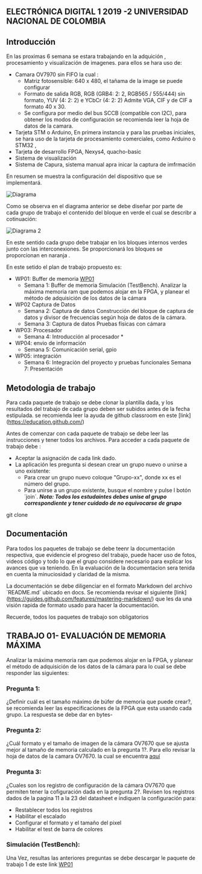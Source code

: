 ##  ELECTRÓNICA DIGITAL 1 2019 -2 UNIVERSIDAD NACIONAL DE COLOMBIA 


## Introducción 

En las proximas 6 semana se estara trabajando en la adquición , procesamiento y visualización de  imagenes. para ellos  se hara uso de:

* Camara OV7970 sin FIFO la cual :
	* Matriz fotosensible: 640 x 480, el tañama de la image   se puede configurar 
	* Formato de salida RGB, RGB (GRB4: 2: 2, RGB565 / 555/444) sin formato, YUV (4: 2: 2) e YCbCr (4: 2: 2) Admite VGA, CIF y de CIF a formato 40 x 30.
	* Se configura  por medio del  bus SCCB (compatible con I2C), para obtener los modos de  configuración se recomienda leer la hoja de datos de la camara.
* Tarjeta STM o Arduino, En primera instancia  y para las pruebas iniciales, se hara uso de la tarjeta de procesamiento comerciales, como Arduino o STM32 , 
* Tarjeta de desarrollo FPGA, Nexys4, quacho-basic 
* Sistema de visualización 
* Sistema de Capura,  sistema manual apra inicar la captura de imfrmación

En resumen se muestra la configuración del dispositivo que se implementará.

![Diagrama](https://github.com/unal-edigital1-2019-2/work1-ram/blob/master/docs/figs/diagramaGeneral.png)

Como se observa en el diagrama anterior se debe  diseñar por  parte de cada grupo  de trabajo el contenido del bloque en verde  el cual se describr a cotinuación:


![Diagrama 2](https://github.com/unal-edigital1-2019-2/work1-ram/blob/master/docs/figs/estructura_fpga.png)


En este sentido cada grupo debe trabajar en los bloques internos verdes junto con las interconexiones.  Se proporcionará los bloques se proporcionan  en naranja .

En este setido el plan de trabajo propuesto es:

* WP01: Buffer de memoria  [WP01](https://classroom.github.com/g/Ra4G34mi) 
	* Semana 1: Buffer de memoria  Simulación (TestBench).  Analizar la máxima memoria ram que podemos alojar en la FPGA,  y planear el método de adquisición de los datos de la cámara 
* WP02  Captura de Datos
	* Semana 2: Captura de datos Construcción del bloque de captura de datos y divisor de frecuencias según hoja de datos de la cámara.
	* Semana 3: Captura de datos Pruebas físicas con cámara 
* WP03: Procesador
	* Semana 4: Introducción al procesador *
* WP04: envio de información 
	* Semana 5: Comunicación serial, gpio 
* WP05: integración
	* Semana 6: Integración del proyecto y pruebas funcionales
Semana 7: Presentación  


## Metodologia de trabajo 

Para cada paquete de trabajo se debe clonar la plantilla dada, y los resultados del trabajo de cada grupo deben ser subidos antes de la fecha estipulada. se recomienda  leer la ayuda de github classroom en este [link] (https://education.github.com/)

Antes de comenzar con cada paquete de trabajo se debe leer las instrucciones  y tener todos los archivos. Para acceder a cada paquete de trabajo debe :
* Aceptar la asignación de cada link dado. 
* La aplicación les pregunta si desean crear un grupo nuevo o unirse a uno existente:
	* Para crear un grupo nuevo coloque "Grupo-xx", donde xx es el número del grupo.
	* Para unirse a un grupo existente, busque el nombre  y pulse l botón ´join´.
	***Nota: Todos los estudaintes debes unise al grupo correspondiente  y tener cuidado de no equivocarse de grupo***

git clone <link del repositorio>

## Documentación
Para todos los paquetes de trabajo se debe  teenr la documentación respectiva, que evidencie el progreso del trabajo, puede hacer uso de fotos, videos código y todo lo que el grupo considere necesario  para explicar los avances que va teniendo. 
En la evaluación de la documentacion sera  tenida en cuenta la minuciosidad y claridad de la misma.

La documentación se debe  diligenciar en el formato Markdown del archivo ´README.md´ ubicado en docs. Se recomienda revisar el siguiente [link] (https://guides.github.com/features/mastering-markdown/) que les da una visión rapida de formato usado para hacer la documentación. 

Recuerde, todos los paquetes de trabajo son obligatorios

## TRABAJO 01- EVALUACIÓN DE MEMORIA  MÁXIMA 

Analizar la máxima memoria ram que podemos alojar en la FPGA,  y planear el método de adquisición de los datos de la cámara  para lo cual se debe responder las siguientes:

### Pregunta 1:
¿Definir cuál es el tamaño máximo de búfer de memoria que puede crear?, se recomienda leer las especificaciones de la FPGA que esta usando cada grupo. La respuesta se debe dar en bytes-

### Pregunta 2:
¿Cuál formato  y el tamaño de imagen de la cámara OV7670  que se ajusta mejor al tamaño de memoria calculado en la pregunta 1?. Para ello revisar la hoja de datos de la camara OV7670. la cual se encuentra [aquí](https://github.com/unal-edigital1-2019-2/work1-ram/blob/master/docs/datasheet/OV7670_2006.pdf)

### Pregunta 3:
¿Cuales son los registro de configuración de la cámara OV7670 que permiten tener la cofiguración dada en la pregunta 2?. Revisen los registros dados de la pagina 11 a la 23 del datasheet e indiquen la configuración para:

* Restablecer todos los registros
* Habilitar el escalado
* Configurar el formato y el tamaño del pixel
* Habilitar el test de barra de colores

### Simulación (TestBench):

Una Vez, resultas las anteriores preguntas se  debe descargar le paquete de trabajo 1 de este link [WP01](https://classroom.github.com/g/Ra4G34mi) 


